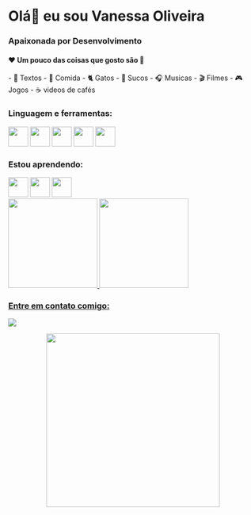 <h1 align="left">Olá👋 eu sou Vanessa Oliveira</h1>
<h3 align="left">Apaixonada por Desenvolvimento</h3>

<h4 align = "left">❤️ Um pouco das coisas que gosto são 🌻</h4>
- 📓 Textos
- 🍰 Comida
- 🐈 Gatos
- 🥤 Sucos
- 🎧 Musicas 
- 🎬 Filmes
- 🎮 Jogos
- ☕ videos de cafés

<div>
<h3>Linguagem e ferramentas:</h3>
<img loading="lazy" src="https://cdn.jsdelivr.net/gh/devicons/devicon/icons/git/git-original.svg" width="40" height="40"/>
<img loading="lazy" src="https://cdn.jsdelivr.net/gh/devicons/devicon@latest/icons/bootstrap/bootstrap-plain-wordmark.svg" width="40" height="40"/>
<img loading="lazy" src="https://cdn.jsdelivr.net/gh/devicons/devicon@latest/icons/github/github-original.svg" width="40" height="40"/>
<img loading="lazy" src="https://cdn.jsdelivr.net/gh/devicons/devicon@latest/icons/html5/html5-plain.svg" width="40" height="40"/>
<img loading="lazy" src="https://cdn.jsdelivr.net/gh/devicons/devicon@latest/icons/css3/css3-plain.svg" width="40" height="40"/>
</div>

<div>
<h3>Estou aprendendo:</h3>
<img loading="lazy" src="https://cdn.jsdelivr.net/gh/devicons/devicon@latest/icons/javascript/javascript-plain.svg" width="40" height="40"/>
<img loading="lazy" src="https://cdn.jsdelivr.net/gh/devicons/devicon@latest/icons/angularjs/angularjs-plain.svg" width="40" height="40"/>
<img loading="lazy" src="https://cdn.jsdelivr.net/gh/devicons/devicon@latest/icons/react/react-original.svg" width="40" height="40"/>
</div>

<div>
<a href="https://github.com/nessalive">
<img loading="lazy" height="180em" src="https://github-readme-stats.vercel.app/api/top-langs/?username=nessalive&layout=compact&langs_count=7&theme=dracula"/>
<img loading="lazy" height="180em" src="https://github-readme-stats.vercel.app/api?username=nessalive&show_icons=true&theme=dracula&include_all_commits=true&count_private=true"/>
</div>        

<h3>Entre em contato comigo:</h3>
<div>
<a href="https://www.linkedin.com/in/vanessa-oliveira-n-s/" target="_blank"><img loading="lazy" src="https://img.shields.io/badge/-LinkedIn-%230077B5?style=for-the-badge&logo=linkedin&logoColor=white" target="_blank"></a>
</div>

<p align="center">
  <img src="https://super.abril.com.br/wp-content/uploads/2016/09/super_imggato_digitando_0.gif" width="350">
</p>

